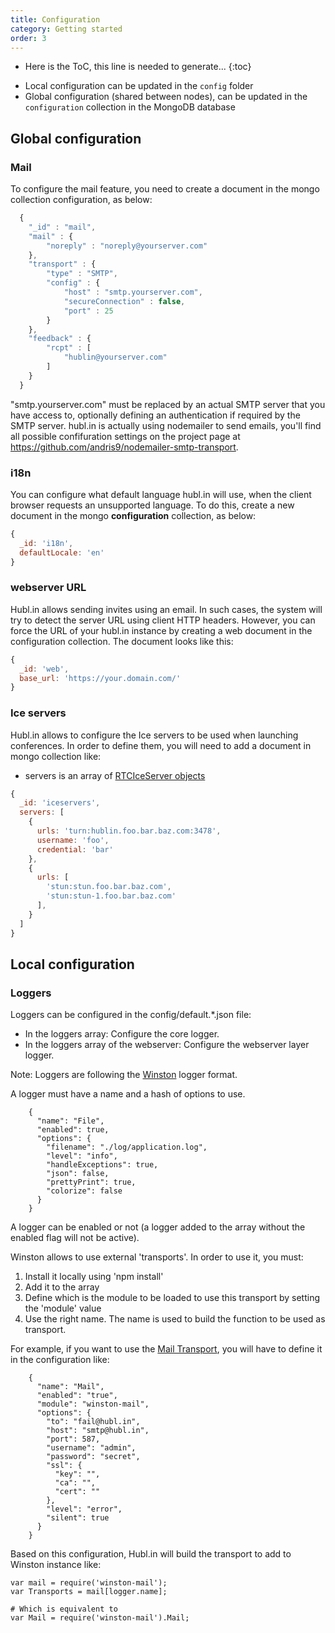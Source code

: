 ```yaml
---
title: Configuration
category: Getting started
order: 3
---
```


* Here is the ToC, this line is needed to generate...
{:toc}

- Local configuration can be updated in the `config` folder
- Global configuration (shared between nodes), can be updated in the `configuration` collection in the MongoDB database

## Global configuration

### Mail

  To configure the mail feature, you need to create a document in the mongo collection configuration, as below:

```javascript
  {
    "_id" : "mail",
    "mail" : {
        "noreply" : "noreply@yourserver.com"
    },
    "transport" : {
        "type" : "SMTP",
        "config" : {
            "host" : "smtp.yourserver.com",
            "secureConnection" : false,
            "port" : 25
        }
    },
    "feedback" : {
        "rcpt" : [
            "hublin@yourserver.com"
        ]
    }
  }
```

  "smtp.yourserver.com" must be replaced by an actual SMTP server that you have access to, optionally defining an authentication if required by the SMTP server.
  hubl.in is actually using nodemailer to send emails, you'll find all possible confifuration settings on the project page at https://github.com/andris9/nodemailer-smtp-transport.

### i18n

You can configure what default language hubl.in will use, when the client browser requests an unsupported language. To do this, create a new document in the mongo **configuration** collection, as below:

```javascript
{
  _id: 'i18n',
  defaultLocale: 'en'
}
```

### webserver URL

Hubl.in allows sending invites using an email. In such cases, the system will try to detect the server URL using client HTTP headers. However, you can force the URL of your hubl.in instance by creating a web document in the configuration collection. The document looks like this:

```javascript
{
  _id: 'web',
  base_url: 'https://your.domain.com/'
}
```

### Ice servers

Hubl.in allows to configure the Ice servers to be used when launching conferences. In order to define them, you will need to add a document in mongo collection like:

- servers is an array of [RTCIceServer objects](https://developer.mozilla.org/en-US/docs/Web/API/RTCIceServer)

``` javascript
{
  _id: 'iceservers',
  servers: [
    {
      urls: 'turn:hublin.foo.bar.baz.com:3478',
      username: 'foo',
      credential: 'bar'
    },
    {
      urls: [
        'stun:stun.foo.bar.baz.com',
        'stun:stun-1.foo.bar.baz.com'
      ],
    }
  ]
}
```

## Local configuration

### Loggers

Loggers can be configured in the config/default.*.json file:

- In the loggers array: Configure the core logger.
- In the loggers array of the webserver: Configure the webserver layer logger.

Note: Loggers are following the [Winston](https://github.com/winstonjs/winston) logger format.

A logger must have a name and a hash of options to use.

```
    {
      "name": "File",
      "enabled": true,
      "options": {
        "filename": "./log/application.log",
        "level": "info",
        "handleExceptions": true,
        "json": false,
        "prettyPrint": true,
        "colorize": false
      }
    }
```

A logger can be enabled or not (a logger added to the array without the enabled flag will not be active).

Winston allows to use external 'transports'. In order to use it, you must:

1. Install it locally using 'npm install'
2. Add it to the array
3. Define which is the module to be loaded to use this transport by setting the 'module' value
4. Use the right name. The name is used to build the function to be used as transport.

For example, if you want to use the [Mail Transport](https://github.com/winstonjs/winston#mail-transport), you will have to define it in the configuration like:

```
    {
      "name": "Mail",
      "enabled": "true",
      "module": "winston-mail",
      "options": {
        "to": "fail@hubl.in",
        "host": "smtp@hubl.in",
        "port": 587,
        "username": "admin",
        "password": "secret",
        "ssl": {
          "key": "",
          "ca": "",
          "cert": ""
        },
        "level": "error",
        "silent": true
      }
    }
```

Based on this configuration, Hubl.in will build the transport to add to Winston instance like:

    var mail = require('winston-mail');
    var Transports = mail[logger.name];

    # Which is equivalent to
    var Mail = require('winston-mail').Mail;